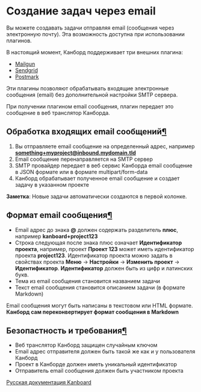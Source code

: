 Создание задач через email
==========================


Вы можете создавать задачи отправляя email (сообщения через электронную почту). Эта возможность доступна при использовании плагинов.

В настоящий момент, Канборд поддерживает три внешних плагина:


-   [Mailgun](https://github.com/kanboard/plugin-mailgun)
-   [Sendgrid](https://github.com/kanboard/plugin-sendgrid)
-   [Postmark](https://github.com/kanboard/plugin-postmark)

Эти плагины позволяют обрабатывать входящие электронные сообщения (email) без дополнительной настройки SMTP сервера.

При получении плагином email сообщения, плагин передает это сообщение в веб транслятор Канборда.


Обработка входящих email сообщений[¶](#incoming-emails-workflow "Ссылка на этот заголовок")
-------------------------------------------------------------------------------------------


1.  Вы отправляете email сообщение на определенный адрес, например **something+myproject@inbound.mydomain.tld**
2.  Email сообщение перенаправляется на SMTP сервер
3.  SMTP провайдер передает в веб сервис Канборда email сообщение в JSON формате или в формате multipart/form-data
4.  Канборд обрабатывает полученное email сообщение и создает задачу в указанном проекте

**Заметка**: Новые задачи автоматически создаются в первой колонке.


Формат email сообщения[¶](#email-format "Ссылка на этот заголовок")
-------------------------------------------------------------------

-   Email адрес до знака **@** должен содержать разделитель **плюс**, например **kanboard+project123**
-   Строка следующая после знака плюс означает **Идентификатор проекта**, например, проект **Проект 123** может иметь идентификатор проекта **project123**. Идентификатор проекта можно задать в свойствах проекта **Меню** -\> **Настройки** -\> **Изменить проект** -\> **Идентификатор**. **Идентификатор** должен быть из цифр и латинских букв.
-   Тема из email сообщения становится названием задачи
-   Текст email сообщения становится описанием задачи (в формате Markdown)

Email сообщения могут быть написаны в текстовом или HTML формате. **Канборд сам переконвертирует формат сообщения в Markdown**


Безопастность и требования[¶](#security-and-requirements "Ссылка на этот заголовок")
------------------------------------------------------------------------------------

-   Веб транслятор Канборд защищен случайным ключом
-   Email адрес отправителя должен быть такой же как и у пользователя Канборд
-   Проект в Канборде должен иметь уникальный идентификатор
-   Отправитель email сообщения должен быть участником проекта



 



 



[Русская документация Kanboard](http://kanboard.ru/doc/)

